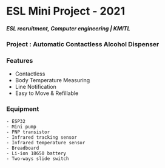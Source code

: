 # ESL Mini Project - 2021
#### _ESL recruitment, Computer engineering | KMITL_

### Project : Automatic Contactless Alcohol Dispenser

### Features
- Contactless
- Body Temperature Measuring
- Line Notification
- Easy to Move & Refillable

### Equipment
    - ESP32
    - Mini pump
    - PNP transistor
    - Infrared tracking sensor
    - Infrared temperature sensor
    - Breadboard
    - Li-ion 18650 battery
    - Two-ways slide switch
